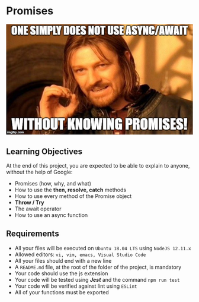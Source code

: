 # Promises

<img src='promises.jpeg' alt='es promises'>

## Learning Objectives
At the end of this project, you are expected to be able to explain to anyone, without the help of Google:

- Promises (how, why, and what)
- How to use the **then, resolve, catch** methods
- How to use every method of the Promise object
- **Throw / Try**
- The await operator
- How to use an async function

## Requirements
- All your files will be executed on `Ubuntu 18.04 LTS` using `NodeJS 12.11.x`
- Allowed editors: `vi, vim, emacs, Visual Studio Code`
- All your files should end with a new line
- A `README.md` file, at the root of the folder of the project, is mandatory
- Your code should use the js extension
- Your code will be tested using **_Jest_** and the command `npm run test`
- Your code will be verified against lint using `ESLint`
- All of your functions must be exported
